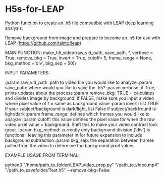 # H5s-for-LEAP
Python function to create an .h5 file compatible with LEAP deep learning analysis.

Remove background from image and prepare to become an .h5 for use with LEAP (https://github.com/talmo/leap)





MAIN FUNCTION:
make_h5_video(raw_vid_path, save_path, *, verbose = True, remove_bkg = True, invert = True,
              cutoff= 5, frame_range = None, bkg_method ='div', bkg_sep = 50)\


INPUT PARAMETERS:

:param raw_vid_path: path to video file you would like to analyze
:param save_path: where would you like to save the .h5?
:param verbose: if True, prints updates about the process
:param remove_bkg: TRUE = calculates and divides image by background. If FALSE, make sure you input a video where
    pixel value of 1 = same as background value
:param invert: list TRUE if your subject/background is dark/light. list False if subject/backfround is light/dark
:param frame_range: defines which frames you would like to analyze
:param cutoff: this value defines the pixel value for when the raw video pixel value = background. Shift this to
    make your video contrast look great.
:param bkg_method: currently only background division ('div') is functional. leaving this parameter in for future
    expansion to include background subtraction
:param bkg_sep: the separation between frames pulled from the video to determine the background pixel values



EXAMPLE USAGE FROM TERMINAL:

python3 "/home/path_to_folder/LEAP_video_prep.py" "/path_to_video.mp4" "/path_to_savefolder/Test.h5" --remove-bkg=False
